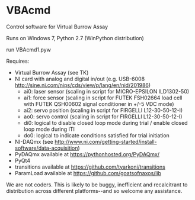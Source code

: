 # VBAcmd
Control software for Virtual Burrow Assay

Runs on Windows 7, Python 2.7 (WinPython distribution)

run VBAcmd1.pyw

Requires:
  - Virtual Burrow Assay (see TK)
  - NI card with analog and digital in/out (e.g. USB-6008 http://sine.ni.com/nips/cds/view/p/lang/en/nid/201986)
    - ai0: laser sensor   (scaling in script for MICRO-EPSILON ILD1302-50)
    - ai1: force sensor   (scaling in script for FUTEK FSH02664 load cell with FUTEK QSH00602 signal conditioner in +/-5 VDC mode)
    - ai2: servo position (scaling in script for FIRGELLI L12-30-50-12-I)
    - ao0: servo control  (scaling in script for FIRGELLI L12-30-50-12-I)
    - di0: logical to disable closed loop mode during trial / enable closed loop mode during ITI
    - do0: logical to indicate conditions satisfied for trial initiation
  - NI-DAQmx (see http://www.ni.com/getting-started/install-software/data-acquisition)
  - PyDAQmx available at https://pythonhosted.org/PyDAQmx/
  - PyQt4
  - transitions available at https://github.com/tyarkoni/transitions
  - ParamLoad available at https://github.com/goatsofnaxos/lib  
  
We are not coders. This is likely to be buggy, inefficient and recalcitrant to distribution across different platforms--and so welcome any assistance.
